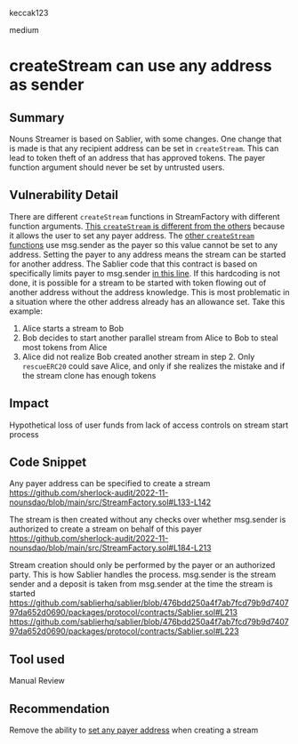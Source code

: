 keccak123

medium

# createStream can use any address as sender

## Summary

Nouns Streamer is based on Sablier, with some changes. One change that is made is that any recipient address can be set in `createStream`. This can lead to token theft of an address that has approved tokens. The payer function argument should never be set by untrusted users.

## Vulnerability Detail

There are different `createStream` functions in StreamFactory with different function arguments. [This `createStream` is different from the others](https://github.com/sherlock-audit/2022-11-nounsdao/blob/main/src/StreamFactory.sol#L141) because it allows the user to set any payer address. The [other `createStream` functions](https://github.com/sherlock-audit/2022-11-nounsdao/blob/main/src/StreamFactory.sol#L95) use msg.sender as the payer so this value cannot be set to any address. Setting the payer to any address means the stream can be started for another address. The Sablier code that this contract is based on specifically limits payer to msg.sender [in this line](https://github.com/sablierhq/sablier/blob/476bdd250a4f7ab7fcd79b9d740797da652d0690/packages/protocol/contracts/Sablier.sol#L213). If this hardcoding is not done, it is possible for a stream to be started with token flowing out of another address without the address knowledge. This is most problematic in a situation where the other address already has an allowance set. Take this example:
1. Alice starts a stream to Bob
2. Bob decides to start another parallel stream from Alice to Bob to steal most tokens from Alice
3. Alice did not realize Bob created another stream in step 2. Only `rescueERC20` could save Alice, and only if she realizes the mistake and if the stream clone has enough tokens

## Impact

Hypothetical loss of user funds from lack of access controls on stream start process

## Code Snippet

Any payer address can be specified to create a stream
https://github.com/sherlock-audit/2022-11-nounsdao/blob/main/src/StreamFactory.sol#L133-L142

The stream is then created without any checks over whether msg.sender is authorized to create a stream on behalf of this payer
https://github.com/sherlock-audit/2022-11-nounsdao/blob/main/src/StreamFactory.sol#L184-L213

Stream creation should only be performed by the payer or an authorized party. This is how Sablier handles the process. msg.sender is the stream sender and a deposit is taken from msg.sender at the time the stream is started
https://github.com/sablierhq/sablier/blob/476bdd250a4f7ab7fcd79b9d740797da652d0690/packages/protocol/contracts/Sablier.sol#L213
https://github.com/sablierhq/sablier/blob/476bdd250a4f7ab7fcd79b9d740797da652d0690/packages/protocol/contracts/Sablier.sol#L223

## Tool used

Manual Review

## Recommendation

Remove the ability to [set any payer address](https://github.com/sherlock-audit/2022-11-nounsdao/blob/main/src/StreamFactory.sol#L133-L142) when creating a stream